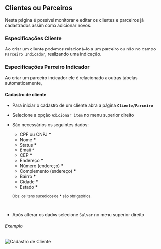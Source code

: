 ## Clientes ou Parceiros

Nesta página é possível monitorar e editar os clientes e parceiros já cadastrados assim como adicionar novos.

### Especificações Cliente

Ao criar um cliente podemos relacioná-lo a um parceiro ou não no campo `Parceiro Indicador`, realizando uma indicação.

### Especificações Parceiro Indicador

Ao criar um parceiro indicador ele é relacionado a outras tabelas automaticamente, 

#### Cadastro de cliente
- Para iniciar o cadastro de um cliente abra a página **`Cliente/Parceiro`**
- Selecione a opção `Adicionar item` no menu superior direito
- São necessários os seguintes dados:
  - CPF ou CNPJ **\***
  - Nome **\***
  - Status **\***
  - Email **\***
  - CEP **\***
  - Endereço **\***
  - Número (endereço) **\***
  - Complemento (endereço) **\***
  - Bairro **\***
  - Cidade **\***
  - Estado **\***
  
  <sub>Obs: os itens sucedidos de **\*** são obrigatórios.</sub>
<br>

- Após alterar os dados selecione `Salvar` no menu superior direito

###### Exemplo

![Cadastro de Cliente](/ui/assets/fluxo-cliente.gif)